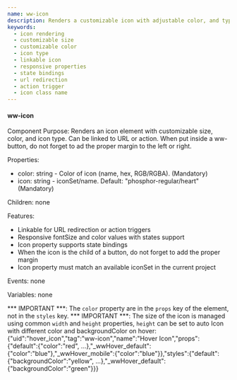```yaml
---
name: ww-icon
description: Renders a customizable icon with adjustable color, and type, linkable to URL/action for interactive functionality.
keywords:
  - icon rendering
  - customizable size
  - customizable color
  - icon type
  - linkable icon
  - responsive properties
  - state bindings
  - url redirection
  - action trigger
  - icon class name
---
```


#### ww-icon

Component Purpose: Renders an icon element with customizable size, color, and icon type. Can be linked to URL or action.
When put inside a ww-button, do not forget to ad the proper margin to the left or right.

Properties:
- color: string - Color of icon (name, hex, RGB/RGBA). (Mandatory)
- icon: string - iconSet/name. Default: "phosphor-regular/heart" (Mandatory)

Children: none

Features:
- Linkable for URL redirection or action triggers
- Responsive fontSize and color values with states support
- Icon property supports state bindings
- When the icon is the child of a button, do not forget to add the proper margin
- Icon property must match an available iconSet in the current project

Events: none

Variables: none

*** IMPORTANT ***: The `color` property are in the `props` key of the element, not in the `styles` key.
*** IMPORTANT ***: The size of the icon is managed using common `width` and `height` properties, `height` can be set to auto
<example>
  Icon with different color and backgroundColor on hover:
  {"uid":"hover_icon","tag":"ww-icon","name":"Hover Icon","props":{"default":{"color":"red", ...},"_wwHover_default":{"color":"blue"},"_wwHover_mobile":{"color":"blue"}},"styles":{"default":{"backgroundColor":"yellow", ...},"_wwHover_default":{"backgroundColor":"green"}}}
</example>
